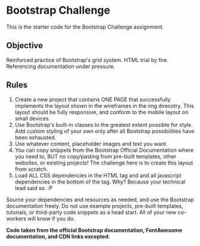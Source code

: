 # Bootstrap Challenge
This is the starter code for the Bootstrap Challenge assignment.

## Objective
Reinforced practice of Bootstrap's grid system. HTML trial by fire. Referencing documentation under pressure.

## Rules
1. Create a new project that contains ONE PAGE that successfully implements the layout shown in the wireframes in the img direcotry. This layout should be fully responsive, and conform to the mobile layout on small devices.
2. Use Bootstrap's built-in classes to the greatest extent possible for style. Add custom styling of your own only after all Bootstrap possibilities have been exhausted.
3. Use whatever content, placeholder images and text you want.
4. You can copy snippets from the Bootstrap Official Documentation where you need to, BUT no copy/pasting from pre-built templates, other websites, or existing projects! The challenge here is to create this layout from scratch.
5. Load ALL CSS dependencies in the HTML <head> tag and and all javascript dependencies in the bottom of the <body> tag. Why? Because your technical lead said so. :P

Source your dependencies and resources as needed, and use the Bootstrap documentation freely. Do not use example projects, pre-built templates, tutorials, or third-party code snippets as a head start. All of your new co-workers will know if you do.

**Code taken from the official Bootstrap documentation, FontAwesome documentation, and CDN links excepted.**
